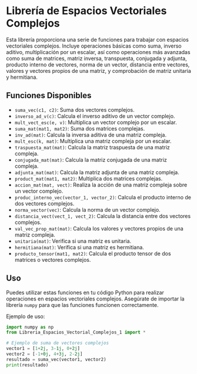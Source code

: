 # Librería de Espacios Vectoriales Complejos

Esta librería proporciona una serie de funciones para trabajar con espacios vectoriales complejos. Incluye operaciones básicas como suma, inverso aditivo, multiplicación por un escalar, así como operaciones más avanzadas como suma de matrices, matriz inversa, transpuesta, conjugada y adjunta, producto interno de vectores, norma de un vector, distancia entre vectores, valores y vectores propios de una matriz, y comprobación de matriz unitaria y hermitiana.

## Funciones Disponibles

- `suma_vec(c1, c2)`: Suma dos vectores complejos.
- `inverso_ad_v(c)`: Calcula el inverso aditivo de un vector complejo.
- `mult_vect_esc(e, v)`: Multiplica un vector complejo por un escalar.
- `suma_mat(mat1, mat2)`: Suma dos matrices complejas.
- `inv_ad(mat)`: Calcula la inversa aditiva de una matriz compleja.
- `mult_esc(k, mat)`: Multiplica una matriz compleja por un escalar.
- `traspuesta_mat(mat)`: Calcula la matriz traspuesta de una matriz compleja.
- `conjugada_mat(mat)`: Calcula la matriz conjugada de una matriz compleja.
- `adjunta_mat(mat)`: Calcula la matriz adjunta de una matriz compleja.
- `product_mat(mat1, mat2)`: Multiplica dos matrices complejas.
- `accion_mat(mat, vect)`: Realiza la acción de una matriz compleja sobre un vector complejo.
- `produc_interno_vec(vector_1, vector_2)`: Calcula el producto interno de dos vectores complejos.
- `norma_vector(vec)`: Calcula la norma de un vector complejo.
- `distancia_vect(vect_1, vect_2)`: Calcula la distancia entre dos vectores complejos.
- `val_vec_prop_mat(mat)`: Calcula los valores y vectores propios de una matriz compleja.
- `unitaria(mat)`: Verifica si una matriz es unitaria.
- `hermitiana(mat)`: Verifica si una matriz es hermitiana.
- `producto_tensor(mat1, mat2)`: Calcula el producto tensor de dos matrices o vectores complejos.

## Uso

Puedes utilizar estas funciones en tu código Python para realizar operaciones en espacios vectoriales complejos. Asegúrate de importar la librería `numpy` para que las funciones funcionen correctamente.

Ejemplo de uso:

```python
import numpy as np
from Libreria_Espacios_Vectorial_Complejos_1 import *

# Ejemplo de suma de vectores complejos
vector1 = [1+2j, 3-1j, 0+2j]
vector2 = [-1+0j, 4+3j, 2-2j]
resultado = suma_vec(vector1, vector2)
print(resultado)
